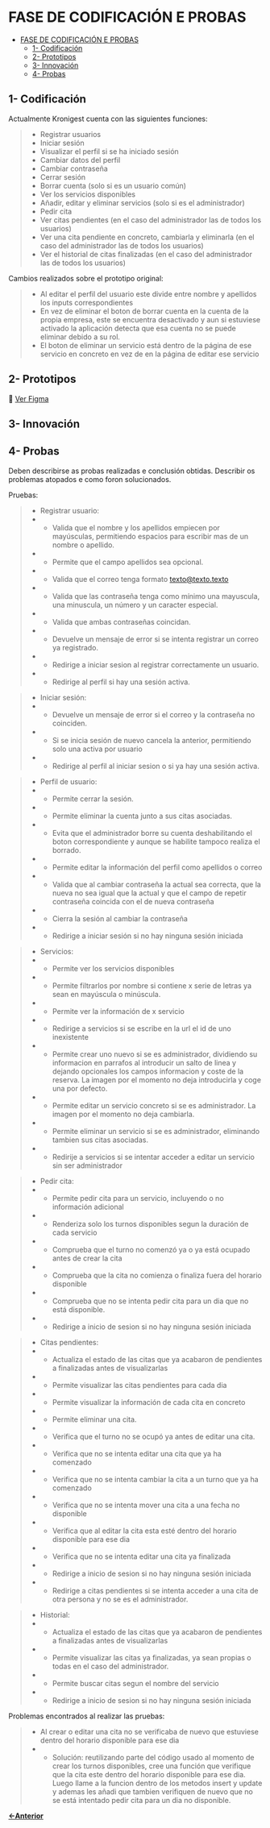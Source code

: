# FASE DE CODIFICACIÓN E PROBAS

- [FASE DE CODIFICACIÓN E PROBAS](#fase-de-codificación-e-probas)
  - [1- Codificación](#1--codificación)
  - [2- Prototipos](#2--prototipos)
  - [3- Innovación](#3--innovación)
  - [4- Probas](#4--probas)

## 1- Codificación

Actualmente Kronigest cuenta con las siguientes funciones:
> - Registrar usuarios
> - Iniciar sesión
> - Visualizar el perfil si se ha iniciado sesión
> - Cambiar datos del perfil
> - Cambiar contraseña
> - Cerrar sesión
> - Borrar cuenta (solo si es un usuario común)
> - Ver los servicios disponibles
> - Añadir, editar y eliminar servicios (solo si es el administrador)
> - Pedir cita
> - Ver citas pendientes (en el caso del administrador las de todos los usuarios)
> - Ver una cita pendiente en concreto, cambiarla y eliminarla (en el caso del administrador las de todos los usuarios)
> - Ver el historial de citas finalizadas (en el caso del administrador las de todos los usuarios)

Cambios realizados sobre el prototipo original:
> - Al editar el perfil del usuario este divide entre nombre y apellidos los inputs correspondientes
> - En vez de eliminar el boton de borrar cuenta en la cuenta de la propia empresa, este se encuentra desactivado y aun si estuviese activado la aplicación detecta que esa cuenta no se puede eliminar debido a su rol.
> - El boton de eliminar un servicio está dentro de la página de ese servicio en concreto en vez de en la página de editar ese servicio

## 2- Prototipos

🔗 [Ver Figma](https://www.figma.com/design/kikFpU4xkhWabWEbbvvzY4/ProyectoDAW?node-id=2-2&t=e9g2RXawkTYaEqbH-1)

## 3- Innovación

## 4- Probas

Deben describirse as probas realizadas e conclusión obtidas. Describir os problemas atopados e como foron solucionados.

Pruebas:

> - Registrar usuario: 
> - - Valida que el nombre y los apellidos empiecen por mayúsculas, permitiendo espacios para escribir mas de un nombre o apellido. 
> - - Permite que el campo apellidos sea opcional.
> - - Valida que el correo tenga formato texto@texto.texto
> - - Valida que las contraseña tenga como mínimo una mayuscula, una minuscula, un número y un caracter especial.
> - - Valida que ambas contraseñas coincidan.
> - - Devuelve un mensaje de error si se intenta registrar un correo ya registrado.
> - - Redirige a iniciar sesion al registrar correctamente un usuario.
> - - Redirige al perfil si hay una sesión activa.

> - Iniciar sesión:
> - - Devuelve un mensaje de error si el correo y la contraseña no coinciden.
> - - Si se inicia sesión de nuevo cancela la anterior, permitiendo solo una activa por usuario
> - - Redirige al perfil al iniciar sesion o si ya hay una sesión activa.

> - Perfil de usuario:
> - - Permite cerrar la sesión.
> - - Permite eliminar la cuenta junto a sus citas asociadas.
> - - Evita que el administrador borre su cuenta deshabilitando el boton correspondiente y aunque se habilite tampoco realiza el borrado.
> - - Permite editar la información del perfil como apellidos o correo
> - - Valida que al cambiar contraseña la actual sea correcta, que la nueva no sea igual que la actual y que el campo de repetir contraseña coincida con el de nueva contraseña
> - - Cierra la sesión al cambiar la contraseña
> - - Redirige a iniciar sesión si no hay ninguna sesión iniciada

> - Servicios:
> - - Permite ver los servicios disponibles
> - - Permite filtrarlos por nombre si contiene x serie de letras ya sean en mayúscula o minúscula.
> - - Permite ver la información de x servicio
> - - Redirige a servicios si se escribe en la url el id de uno inexistente
> - - Permite crear uno nuevo si se es administrador, dividiendo su informacion en parrafos al introducir un salto de linea y dejando opcionales los campos informacion y coste de la reserva. La imagen por el momento no deja introducirla y coge una por defecto.
> - - Permite editar un servicio concreto si se es administrador. La imagen por el momento no deja cambiarla.
> - - Permite eliminar un servicio si se es administrador, eliminando tambien sus citas asociadas.
> - - Redirije a servicios si se intentar acceder a editar un servicio sin ser administrador

> - Pedir cita:
> - - Permite pedir cita para un servicio, incluyendo o no información adicional
> - - Renderiza solo los turnos disponibles segun la duración de cada servicio
> - - Comprueba que el turno no comenzó ya o ya está ocupado antes de crear la cita
> - - Comprueba que la cita no comienza o finaliza fuera del horario disponible
> - - Comprueba que no se intenta pedir cita para un dia que no está disponible.
> - - Redirige a inicio de sesion si no hay ninguna sesión iniciada

> - Citas pendientes:
> - - Actualiza el estado de las citas que ya acabaron de pendientes a finalizadas antes de visualizarlas
> - - Permite visualizar las citas pendientes para cada dia
> - - Permite visualizar la información de cada cita en concreto
> - - Permite eliminar una cita.
> - - Verifica que el turno no se ocupó ya antes de editar una cita.
> - - Verifica que no se intenta editar una cita que ya ha comenzado
> - - Verifica que no se intenta cambiar la cita a un turno que ya ha comenzado
> - - Verifica que no se intenta mover una cita a una fecha no disponible
> - - Verifica que al editar la cita esta esté dentro del horario disponible para ese dia
> - - Verifica que no se intenta editar una cita ya finalizada
> - - Redirige a inicio de sesion si no hay ninguna sesión iniciada
> - - Redirige a citas pendientes si se intenta acceder a una cita de otra persona y no se es el administrador.

> - Historial:
> - - Actualiza el estado de las citas que ya acabaron de pendientes a finalizadas antes de visualizarlas
> - - Permite visualizar las citas ya finalizadas, ya sean propias o todas en el caso del administrador.
> - - Permite buscar citas segun el nombre del servicio
> - - Redirige a inicio de sesion si no hay ninguna sesión iniciada

Problemas encontrados al realizar las pruebas:

> - Al crear o editar una cita no se verificaba de nuevo que estuviese dentro del horario disponible para ese dia
> - - Solución: reutilizando parte del código usado al momento de crear los turnos disponibles, cree una función que verifique que la cita este dentro del horario disponible para ese dia. Luego llame a la funcion dentro de los metodos insert y update y ademas les añadi que tambien verifiquen de nuevo que no se está intentado pedir cita para un dia no disponible.

[**<-Anterior**](../../README.md)
